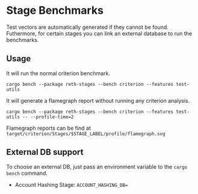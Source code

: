 # Stage Benchmarks

Test vectors are automatically generated if they cannot be found. Futhermore, for certain stages you can link an external database to run the benchmarks.

## Usage

It will run the normal criterion benchmark.
```
cargo bench --package reth-stages --bench criterion --features test-utils
```

It will generate a flamegraph report without running any criterion analysis.
```
cargo bench --package reth-stages --bench criterion --features test-utils -- --profile-time=2
```
Flamegraph reports can be find at `target/criterion/Stages/$STAGE_LABEL/profile/flamegraph.svg` 


## External DB support
To choose an external DB, just pass an environment variable to the `cargo bench` command.

* Account Hashing Stage: `ACCOUNT_HASHING_DB=`